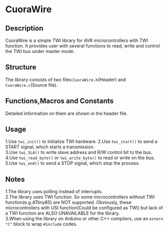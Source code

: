 # CuoraWire
## Description
CuoraWire is a simple TWI library for AVR microcontrollers with TWI function. It provides user with several functions to read, write and control the TWI bus under master mode.  
## Structure
The library consists of two files:`CuoraWire.h`(Header) and `CuoraWire.c`(Source file).
## Functions,Macros and Constants
Detailed information on them are shown in the header file.
## Usage
1.Use `twi_init()` to intiialize TWI hardware.
2.Use `twi_start()` to send a START signal, which starts a transmission.  
3.Use `twi_SLA()` to write slave address and R/W control bit to the bus.  
4.Use `twi_read_byte()` or `twi_write_byte()` to read or write on the bus.
5.Use `twi_end()` to send a STOP signal, which stop the process.
## Notes
1.The library uses polling instead of interrupts.  
2.The library uses TWI function. So some microcontrollers without TWI function(e.g.ATtiny85) are NOT supported. Obviously, these microcontrollers with USI function(Could be configured as TWI) but lack of a TWI function are ALSO UNAVAILABLE for the library.  
3.When using the library on Arduino or other C++ compliers, use an `extern "C"` block to wrap `#include` codes.  